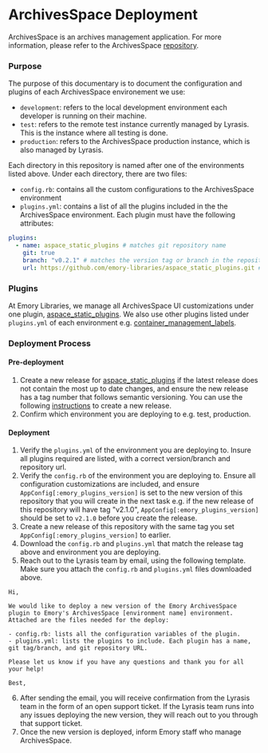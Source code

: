 # ArchivesSpace Deployment

ArchivesSpace is an archives management application. For more information, please refer to the ArchivesSpace [repository](https://github.com/archivesspace/archivesspace).

### Purpose

The purpose of this documentary is to document the configuration and plugins of each ArchivesSpace environement we use:
- `development`: refers to the local development environment each developer is running on their machine.
- `test`: refers to the remote test instance currently managed by Lyrasis. This is the instance where all testing is done.
- `production`: refers to the ArchivesSpace production instance, which is also managed by Lyrasis.

Each directory in this repository is named after one of the environments listed above. Under each directory, there are two files:

- `config.rb`: contains all the custom configurations to the ArchivesSpace environment
- `plugins.yml`: contains a list of all the plugins included in the the ArchivesSpace environment. Each plugin must have the following attributes:

```yml
plugins:
  - name: aspace_static_plugins # matches git repository name
    git: true
    branch: "v0.2.1" # matches the version tag or branch in the repository
    url: https://github.com/emory-libraries/aspace_static_plugins.git # url of the plugin's git repository
```

### Plugins

At Emory Libraries, we manage all ArchivesSpace UI customizations under one plugin, [aspace_static_plugins](https://github.com/emory-libraries/aspace_static_plugins). We also use other plugins listed under `plugins.yml` of each environment e.g. [container_management_labels](https://github.com/emory-libraries/container_management_labels).

### Deployment Process

#### Pre-deployment
1. Create a new release for [aspace_static_plugins](https://github.com/emory-libraries/aspace_static_plugins) if the latest release does not contain the most up to date changes, and ensure the new release has a tag number that follows semantic versioning. You can use the following [instructions](https://docs.github.com/en/repositories/releasing-projects-on-github/managing-releases-in-a-repository) to create a new release.
2. Confirm which environment you are deploying to e.g. test, production.

#### Deployment

1. Verify the `plugins.yml` of the environment you are deploying to. Insure all plugins required are listed, with a correct version/branch and repository url.
2. Verify the `config.rb` of the environment you are deploying to. Ensure all configuration customizations are included, and ensure `AppConfig[:emory_plugins_version]` is set to the new version of this repository that you will create in the next task e.g. if the new release of this repository will have tag "v2.1.0",  `AppConfig[:emory_plugins_version]` should be set to `v2.1.0` before you create the release.
3. Create a new release of this repository with the same tag you set `AppConfig[:emory_plugins_version]` to earlier.
4. Download the `config.rb` and `plugins.yml` that match the release tag above and environment you are deploying.
5. Reach out to the Lyrasis team by email, using the following template. Make sure you attach the `config.rb` and `plugins.yml` files downloaded above.

```
Hi,

We would like to deploy a new version of the Emory ArchivesSpace plugin to Emory's ArchivesSpace [environment name] environment. Attached are the files needed for the deploy:

- config.rb: lists all the configuration variables of the plugin.
- plugins.yml: lists the plugins to include. Each plugin has a name, git tag/branch, and git repository URL.

Please let us know if you have any questions and thank you for all your help!

Best,
```

6. After sending the email, you will receive confirmation from the Lyrasis team in the form of an open support ticket. If the Lyrasis team runs into any issues deploying the new version, they will reach out to you through that support ticket.
7. Once the new version is deployed, inform Emory staff who manage ArchivesSpace.






